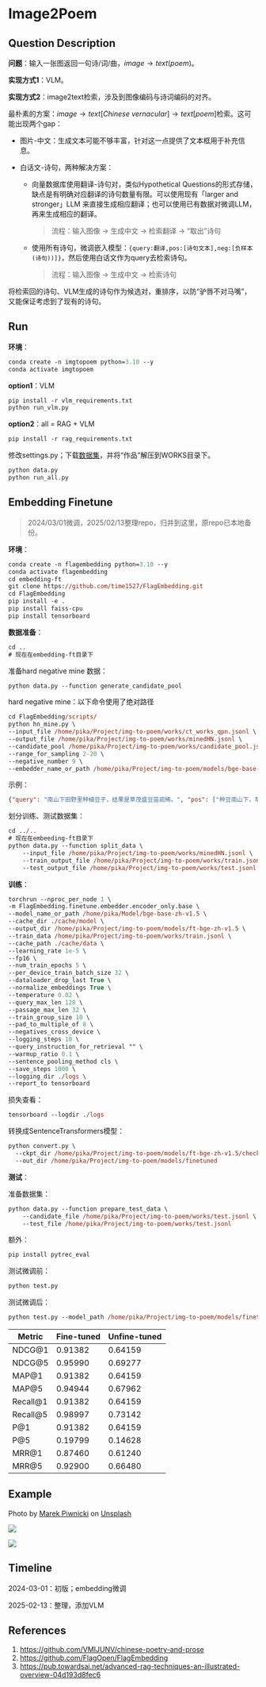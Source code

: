 # Image2Poem

## Question Description

**问题**：输入一张图返回一句诗/词/曲，$image \to text(poem)$。

**实现方式1**：VLM。

**实现方式2**：image2text检索，涉及到图像编码与诗词编码的对齐。

最朴素的方案：$image \to text[Chinese\ vernacular]\to text[poem]$检索。这可能出现两个gap：

* 图片-中文：生成文本可能不够丰富，针对这一点提供了文本框用于补充信息。

* 白话文-诗句，两种解决方案：
  * 向量数据库使用翻译-诗句对，类似Hypothetical Questions的形式存储，缺点是有明确对应翻译的诗句数量有限。可以使用现有「larger and stronger」LLM 来直接生成相应翻译；也可以使用已有数据对微调LLM，再来生成相应的翻译。
  
    >流程：输入图像 $\to$ 生成中文 $\to$ 检索翻译 $\to$ “取出”诗句
  
  * 使用所有诗句，微调嵌入模型：`{query:翻译,pos:[诗句文本],neg:[负样本(诗句))]}`，然后使用白话文作为query去检索诗句。
    
    >流程：输入图像 $\to$ 生成中文 $\to$​ 检索诗句 

将检索回的诗句、VLM生成的诗句作为候选对，重排序，以防“驴唇不对马嘴”，又能保证考虑到了现有的诗句。

## Run

**环境**：

```ps
conda create -n imgtopoem python=3.10 --y
conda activate imgtopoem
```

**option1**：VLM

```ps
pip install -r vlm_requirements.txt
python run_vlm.py
```

**option2**：all = RAG + VLM

```ps
pip install -r rag_requirements.txt
```

修改settings.py；下载[数据集](https://github.com/VMIJUNV/chinese-poetry-and-prose)，并将“作品”解压到WORKS目录下。

```ps
python data.py
python run_all.py
```

## Embedding Finetune

> 2024/03/01微调，2025/02/13整理repo，归并到这里，原repo已本地备份。

**环境**：

```ps
conda create -n flagembedding python=3.10 --y
conda activate flagembedding
cd embedding-ft
git clone https://github.com/time1527/FlagEmbedding.git
cd FlagEmbedding
pip install -e .
pip install faiss-cpu
pip install tensorboard
```

**数据准备**：

```ps
cd .. 
# 现在在embedding-ft目录下
```

准备hard negative mine 数据：

```ps
python data.py --function generate_candidate_pool
```

hard negative mine：以下命令使用了绝对路径

```ps
cd FlagEmbedding/scripts/
python hn_mine.py \
--input_file /home/pika/Project/img-to-poem/works/ct_works_qpn.jsonl \
--output_file /home/pika/Project/img-to-poem/works/minedHN.jsonl \
--candidate_pool /home/pika/Project/img-to-poem/works/candidate_pool.jsonl \
--range_for_sampling 2-20 \
--negative_number 9 \
--embedder_name_or_path /home/pika/Project/img-to-poem/models/bge-base-zh-v1.5
```

示例：

```json
{"query": "南山下田野里种植豆子，结果是草茂盛豆苗疏稀。", "pos": ["种豆南山下，草盛豆苗稀。"], "neg": ["种豆在南野，秫稻盈西畴。", "南亩种豆苗，苗稀草犹胜。", "南山尝种豆，碎荚落风雨。", "种豆在南山，种苗在东皋。", "东皋种禾禾渐焦，南山种豆枯豆苗。", "南山豆苗荒数亩，拂袖先归去，高官鼎内鱼，小吏罝中兔。", "闲来检点南山事，豆子苗生麦又齐。", "种蔬南冈下，地薄旱亦久。", "种田南山下，土薄良苗稀。"]}
```

划分训练、测试数据集：

```ps
cd ../..
# 现在在embeeding-ft目录下
python data.py --function split_data \
    --input_file /home/pika/Project/img-to-poem/works/minedHN.jsonl \
    --train_output_file /home/pika/Project/img-to-poem/works/train.jsonl \
    --test_output_file /home/pika/Project/img-to-poem/works/test.jsonl
```

**训练**：

```ps
torchrun --nproc_per_node 1 \
-m FlagEmbedding.finetune.embedder.encoder_only.base \
--model_name_or_path /home/pika/Model/bge-base-zh-v1.5 \
--cache_dir ./cache/model \
--output_dir /home/pika/Project/img-to-poem/models/ft-bge-zh-v1.5 \
--train_data /home/pika/Project/img-to-poem/works/train.jsonl \
--cache_path ./cache/data \
--learning_rate 1e-5 \
--fp16 \
--num_train_epochs 5 \
--per_device_train_batch_size 32 \
--dataloader_drop_last True \
--normalize_embeddings True \
--temperature 0.02 \
--query_max_len 128 \
--passage_max_len 32 \
--train_group_size 10 \
--pad_to_multiple_of 8 \
--negatives_cross_device \
--logging_steps 10 \
--query_instruction_for_retrieval "" \
--warmup_ratio 0.1 \
--sentence_pooling_method cls \
--save_steps 1000 \
--logging_dir ./logs \
--report_to tensorboard
```

损失查看：

```ps
tensorboard --logdir ./logs
```

转换成SentenceTransformers模型：

```ps
python convert.py \
  --ckpt_dir /home/pika/Project/img-to-poem/models/ft-bge-zh-v1.5/checkpoint-3080 \
  --out_dir /home/pika/Project/img-to-poem/models/finetuned
```

**测试**：

准备数据集：

```ps
python data.py --function prepare_test_data \
    --candidate_file /home/pika/Project/img-to-poem/works/test.jsonl \
    --test_file /home/pika/Project/img-to-poem/works/test.jsonl
```

额外：

```ps
pip install pytrec_eval
```

测试微调前：

```ps
python test.py
```

测试微调后：

```ps
python test.py --model_path /home/pika/Project/img-to-poem/models/finetuned --task ft
```

| Metric   | Fine-tuned | Unfine-tuned |
| -------- | ---------- | ------------ |
| NDCG@1   | 0.91382    | 0.64159      |
| NDCG@5   | 0.95990    | 0.69277      |
| MAP@1    | 0.91382    | 0.64159      |
| MAP@5    | 0.94944    | 0.67962      |
| Recall@1 | 0.91382    | 0.64159      |
| Recall@5 | 0.98997    | 0.73142      |
| P@1      | 0.91382    | 0.64159      |
| P@5      | 0.19799    | 0.14628      |
| MRR@1    | 0.87460    | 0.61240      |
| MRR@5    | 0.92900    | 0.66480      |

## Example

Photo by [Marek Piwnicki](https://unsplash.com/@marekpiwnicki?utm_content=creditCopyText&utm_medium=referral&utm_source=unsplash) on [Unsplash](https://unsplash.com/photos/a-snow-covered-mountain-range-with-a-clear-sky-Je7XqcBmDFg?utm_content=creditCopyText&utm_medium=referral&utm_source=unsplash)      

![](./assets/example1_1.png)

![](./assets/example1_2.png)

## Timeline

2024-03-01：初版；embedding微调

2025-02-13：整理，添加VLM

## References

1. https://github.com/VMIJUNV/chinese-poetry-and-prose
2. https://github.com/FlagOpen/FlagEmbedding
3. https://pub.towardsai.net/advanced-rag-techniques-an-illustrated-overview-04d193d8fec6
